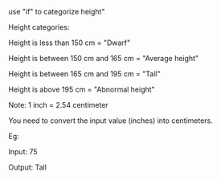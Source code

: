 use "if" to categorize height"

Height categories:

Height is less than 150 cm = "Dwarf"

Height is between 150 cm and 165 cm = "Average height"

Height is between 165 cm and 195 cm = "Tall"

Height is above 195 cm = "Abnormal height"



Note: 1 inch = 2.54 centimeter

You need to convert the input value (inches) into centimeters.



Eg:

Input: 75

Output: Tall